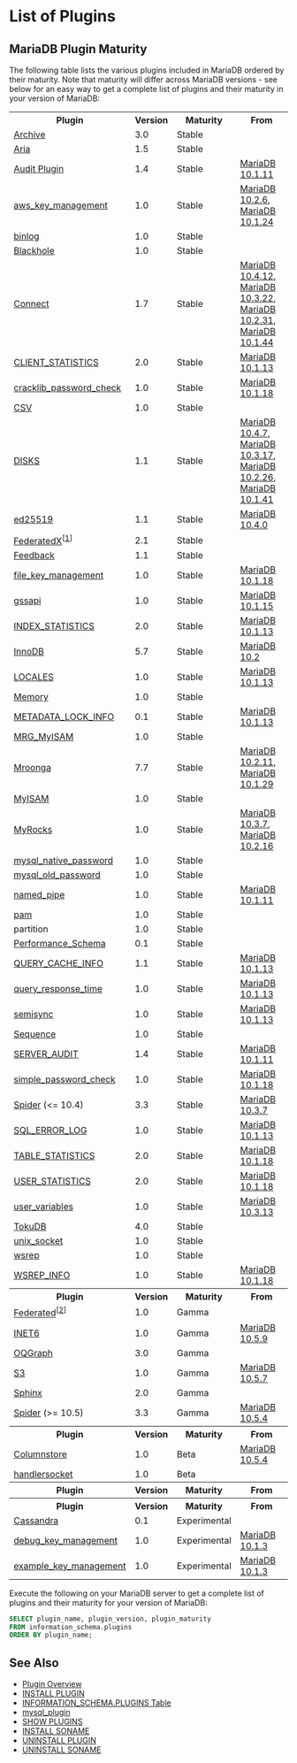 # List of Plugins

## MariaDB Plugin Maturity

The following table lists the various plugins included in MariaDB ordered by their maturity. Note that maturity will differ across MariaDB versions - see below for an easy way to get a complete list of plugins and their maturity in your version of MariaDB:

<table><tbody><tr><th>Plugin</th><th>Version</th><th>Maturity</th><th>From</th></tr>
<tr><td><a href="/kb/en/archive/">Archive</a></td><td>3.0</td><td>Stable</td><td></td></tr>
<tr><td><a href="/kb/en/aria-formerly-known-as-maria/">Aria</a></td><td>1.5</td><td>Stable</td></tr>
<tr><td><a href="/kb/en/about-the-mariadb-audit-plugin/">Audit Plugin</a></td><td>1.4</td><td>Stable</td><td><a href="/kb/en/mariadb-10111-release-notes/">MariaDB 10.1.11</a></td></tr>
<tr><td><a href="/kb/en/aws-key-management-encryption-plugin/">aws_key_management</a></td><td>1.0</td><td>Stable</td><td><a href="/kb/en/mariadb-1026-release-notes/">MariaDB 10.2.6</a>, <a href="/kb/en/mariadb-10124-release-notes/">MariaDB 10.1.24</a></td></tr>
<tr><td><a href="/kb/en/binary-log/">binlog</a></td><td>1.0</td><td>Stable</td><td></td></tr>
<tr><td><a href="/kb/en/blackhole/">Blackhole</a></td><td>1.0</td><td>Stable</td><td></td></tr>
<tr><td><a href="/kb/en/connect/">Connect</a></td><td>1.7</td><td>Stable</td><td><a href="/kb/en/mariadb-10412-release-notes/">MariaDB 10.4.12</a>, <a href="/kb/en/mariadb-10322-release-notes/">MariaDB 10.3.22</a>, <a href="/kb/en/mariadb-10231-release-notes/">MariaDB 10.2.31</a>, <a href="/kb/en/mariadb-10144-release-notes/">MariaDB 10.1.44</a></td></tr>
<tr><td><a href="/kb/en/user-statistics/">CLIENT_STATISTICS</a></td><td>2.0</td><td>Stable</td><td><a href="/kb/en/mariadb-10113-release-notes/">MariaDB 10.1.13</a></td></tr>
<tr><td><a href="/kb/en/cracklib_password_check/">cracklib_password_check</a></td><td>1.0</td><td>Stable</td><td><a href="/kb/en/mariadb-10118-release-notes/">MariaDB 10.1.18</a></td></tr>
<tr><td><a href="/kb/en/csv/">CSV</a></td><td>1.0</td><td>Stable</td><td></td></tr>
<tr><td><a href="/kb/en/disks-plugin/">DISKS</a></td><td>1.1</td><td>Stable</td><td><a href="/kb/en/mariadb-1047-release-notes/">MariaDB 10.4.7</a>, <a href="/kb/en/mariadb-10317-release-notes/">MariaDB 10.3.17</a>, <a href="/kb/en/mariadb-10226-release-notes/">MariaDB 10.2.26</a>, <a href="/kb/en/mariadb-10141-release-notes/">MariaDB 10.1.41</a></td></tr>
<tr><td><a href="/kb/en/ed25519-authentication-plugin/">ed25519</a></td><td>1.1</td><td>Stable</td><td><a href="/kb/en/mariadb-1040-release-notes/">MariaDB 10.4.0</a></td></tr>
<tr><td><a href="/kb/en/federatedx-storage-engine/">FederatedX</a><sup class="reference" id="_ref-0">[<a href="#_note-0">1</a>]</sup></td><td>2.1</td><td>Stable</td><td></td></tr>
<tr><td><a href="/kb/en/feedback-plugin/">Feedback</a></td><td>1.1</td><td>Stable</td><td></td></tr>
<tr><td><a href="/kb/en/file-key-management-encryption-plugin/">file_key_management</a></td><td>1.0</td><td>Stable</td><td><a href="/kb/en/mariadb-10118-release-notes/">MariaDB 10.1.18</a></td></tr>
<tr><td><a href="/kb/en/gssapi-authentication-plugin/">gssapi</a></td><td>1.0</td><td>Stable</td><td><a href="/kb/en/mariadb-10115-release-notes/">MariaDB 10.1.15</a></td></tr>
<tr><td><a href="/kb/en/user-statistics/">INDEX_STATISTICS</a></td><td>2.0</td><td>Stable</td><td><a href="/kb/en/mariadb-10113-release-notes/">MariaDB 10.1.13</a></td></tr>
<tr><td><a href="/kb/en/xtradb-and-innodb/">InnoDB</a></td><td>5.7</td><td>Stable</td><td><a href="/kb/en/what-is-mariadb-102/">MariaDB 10.2</a></td></tr>
<tr><td><a href="/kb/en/locales-plugin/">LOCALES</a></td><td>1.0</td><td>Stable</td><td><a href="/kb/en/mariadb-10113-release-notes/">MariaDB 10.1.13</a></td></tr>
<tr><td><a href="/kb/en/memory-storage-engine/">Memory</a></td><td>1.0</td><td>Stable</td><td></td></tr>
<tr><td><a href="/kb/en/metadata_lock_info/">METADATA_LOCK_INFO</a></td><td>0.1</td><td>Stable</td><td><a href="/kb/en/mariadb-10113-release-notes/">MariaDB 10.1.13</a></td></tr>
<tr><td><a href="/kb/en/merge/">MRG_MyISAM</a></td><td>1.0</td><td>Stable</td><td></td></tr>
<tr><td><a href="/kb/en/mroonga/">Mroonga</a></td><td>7.7</td><td>Stable</td><td><a href="/kb/en/mariadb-10211-release-notes/">MariaDB 10.2.11</a>, <a href="/kb/en/mariadb-10129-release-notes/">MariaDB 10.1.29</a></td></tr>
<tr><td><a href="/kb/en/myisam-storage-engine/">MyISAM</a></td><td>1.0</td><td>Stable</td><td></td></tr>
<tr><td><a href="/kb/en/myrocks/">MyRocks</a></td><td>1.0</td><td>Stable</td><td><a href="/kb/en/mariadb-1037-release-notes/">MariaDB 10.3.7</a>, <a href="/kb/en/mariadb-10216-release-notes/">MariaDB 10.2.16</a></td></tr>
<tr><td><a href="/kb/en/authentication-plugin-mysql_native_password/">mysql_native_password</a></td><td>1.0</td><td>Stable</td><td></td></tr>
<tr><td><a href="/kb/en/authentication-plugin-mysql_old_password/">mysql_old_password</a></td><td>1.0</td><td>Stable</td><td></td></tr>
<tr><td><a href="/kb/en/named_pipe-authentication-plugin/">named_pipe</a></td><td>1.0</td><td>Stable</td><td><a href="/kb/en/mariadb-10111-release-notes/">MariaDB 10.1.11</a></td></tr>
<tr><td><a href="/kb/en/pam-authentication-plugin/">pam</a></td><td>1.0</td><td>Stable</td><td></td></tr>
<tr><td>partition</td><td>1.0</td><td>Stable</td><td></td></tr>
<tr><td><a href="/kb/en/performance-schema/">Performance_Schema</a></td><td>0.1</td><td>Stable</td><td></td></tr>
<tr><td><a href="/kb/en/query_cache_info-plugin/">QUERY_CACHE_INFO</a></td><td>1.1</td><td>Stable</td><td><a href="/kb/en/mariadb-10113-release-notes/">MariaDB 10.1.13</a></td></tr>
<tr><td><a href="/kb/en/query_response_time-plugin/">query_response_time</a></td><td>1.0</td><td>Stable</td><td><a href="/kb/en/mariadb-10113-release-notes/">MariaDB 10.1.13</a></td></tr>
<tr><td><a href="/kb/en/semisynchronous-replication/">semisync</a></td><td>1.0</td><td>Stable</td><td><a href="/kb/en/mariadb-10113-release-notes/">MariaDB 10.1.13</a></td></tr>
<tr><td><a href="/kb/en/sequence/">Sequence</a></td><td>1.0</td><td>Stable</td><td></td></tr>
<tr><td><a href="/kb/en/mariadb-audit-plugin/">SERVER_AUDIT</a></td><td>1.4</td><td>Stable</td><td><a href="/kb/en/mariadb-10111-release-notes/">MariaDB 10.1.11</a></td></tr>
<tr><td><a href="/kb/en/simple_password_check/">simple_password_check</a></td><td>1.0</td><td>Stable</td><td><a href="/kb/en/mariadb-10118-release-notes/">MariaDB 10.1.18</a></td></tr>
<tr><td><a href="/kb/en/spider/">Spider</a> (&lt;= 10.4)</td><td>3.3</td><td>Stable</td><td><a href="/kb/en/mariadb-1037-release-notes/">MariaDB 10.3.7</a></td></tr>
<tr><td><a href="/kb/en/sql_error_log-plugin/">SQL_ERROR_LOG</a></td><td>1.0</td><td>Stable</td><td><a href="/kb/en/mariadb-10113-release-notes/">MariaDB 10.1.13</a></td></tr>
<tr><td><a href="/kb/en/user-statistics/">TABLE_STATISTICS</a></td><td>2.0</td><td>Stable</td><td><a href="/kb/en/mariadb-10118-release-notes/">MariaDB 10.1.18</a></td></tr>
<tr><td><a href="/kb/en/user-statistics/">USER_STATISTICS</a></td><td>2.0</td><td>Stable</td><td><a href="/kb/en/mariadb-10118-release-notes/">MariaDB 10.1.18</a></td></tr>
<tr><td><a href="/kb/en/user-variables-plugin/">user_variables</a></td><td>1.0</td><td>Stable</td><td><a href="/kb/en/mariadb-10313-release-notes/">MariaDB 10.3.13</a></td></tr>
<tr><td><a href="/kb/en/tokudb/">TokuDB</a></td><td>4.0</td><td>Stable</td><td></td></tr>
<tr><td><a href="/kb/en/unix_socket-authentication-plugin/">unix_socket</a></td><td>1.0</td><td>Stable</td><td></td></tr>
<tr><td><a href="/kb/en/galera/">wsrep</a></td><td>1.0</td><td>Stable</td><td></td></tr>
<tr><td><a href="/kb/en/wsrep_info-plugin/">WSREP_INFO</a></td><td>1.0</td><td>Stable</td><td><a href="/kb/en/mariadb-10118-release-notes/">MariaDB 10.1.18</a></td></tr>
<tr><th>Plugin</th><th>Version</th><th>Maturity</th><th>From</th></tr>
<tr><td><a href="/kb/en/federated-storage-engine/">Federated</a><sup class="reference" id="_ref-1">[<a href="#_note-1">2</a>]</sup></td><td>1.0</td><td>Gamma</td><td></td></tr>
<tr><td><a href="/kb/en/inet6/">INET6</a></td><td>1.0</td><td>Gamma</td><td><a href="/kb/en/mariadb-1059-release-notes/">MariaDB 10.5.9</a></td></tr>
<tr><td><a href="/kb/en/oqgraph-storage-engine/">OQGraph</a></td><td>3.0</td><td>Gamma</td><td></td></tr>
<tr><td><a href="/kb/en/s3-storage-engine/">S3</a></td><td>1.0</td><td>Gamma</td><td><a href="/kb/en/mariadb-1057-release-notes/">MariaDB 10.5.7</a></td></tr>
<tr><td><a href="/kb/en/sphinx-storage-engine/">Sphinx</a></td><td>2.0</td><td>Gamma</td><td></td></tr>
<tr><td><a href="/kb/en/spider/">Spider</a> (&gt;= 10.5)</td><td>3.3</td><td>Gamma</td><td><a href="/kb/en/mariadb-1054-release-notes/">MariaDB 10.5.4</a></td></tr>
<tr><th>Plugin</th><th>Version</th><th>Maturity</th><th>From</th></tr>
<tr><td><a href="/kb/en/mariadb-columnstore/">Columnstore</a></td><td>1.0</td><td>Beta</td><td><a href="/kb/en/mariadb-1054-release-notes/">MariaDB 10.5.4</a></td></tr>
<tr><td><a href="/kb/en/handlersocket/">handlersocket</a></td><td>1.0</td><td>Beta</td><td></td></tr>
<tr><th>Plugin</th><th>Version</th><th>Maturity</th><th>From</th></tr>
<tr><th>Plugin</th><th>Version</th><th>Maturity</th><th>From</th></tr>
<tr><td><a href="/kb/en/cassandra/">Cassandra</a></td><td>0.1</td><td>Experimental</td><td></td></tr>
<tr><td><a href="/kb/en/encryption-plugins/">debug_key_management</a></td><td>1.0</td><td>Experimental</td><td><a href="/kb/en/mariadb-1013-release-notes/">MariaDB 10.1.3</a></td></tr>
<tr><td><a href="/kb/en/encryption-plugins/">example_key_management</a></td><td>1.0</td><td>Experimental</td><td><a href="/kb/en/mariadb-1013-release-notes/">MariaDB 10.1.3</a></td></tr>
</tbody></table>

Execute the following on your MariaDB server to get a complete list of plugins and their maturity for your version of MariaDB:

```sql
SELECT plugin_name, plugin_version, plugin_maturity
FROM information_schema.plugins
ORDER BY plugin_name;
```

## See Also

- [Plugin Overview](/columns-storage-engines-and-plugins/plugins/plugin-overview/)
- [INSTALL PLUGIN](/sql-statements-structure/sql-statements/administrative-sql-statements/plugin-sql-statements/install-plugin/)
- [INFORMATION_SCHEMA.PLUGINS Table](/sql-statements-structure/sql-statements/administrative-sql-statements/system-tables/information-schema/information-schema-tables/plugins-table-information-schema/)
- [mysql_plugin](/clients-utilities/mysql_plugin/)
- [SHOW PLUGINS](/sql-statements-structure/sql-statements/administrative-sql-statements/show/show-plugins/)
- [INSTALL SONAME](/sql-statements-structure/sql-statements/administrative-sql-statements/plugin-sql-statements/install-soname/)
- [UNINSTALL PLUGIN](/sql-statements-structure/sql-statements/administrative-sql-statements/plugin-sql-statements/uninstall-plugin/)
- [UNINSTALL SONAME](/sql-statements-structure/sql-statements/administrative-sql-statements/plugin-sql-statements/uninstall-soname/)

